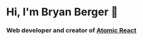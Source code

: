 # Hi, I'm Bryan Berger 👋

### Web developer and creator of [Atomic React](https://youtube.com/@atomicreact)
